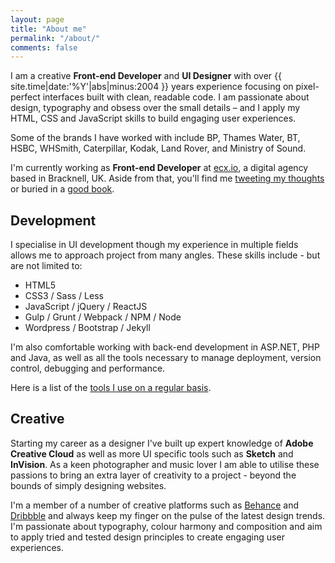 ```yaml
---
layout: page
title: "About me"
permalink: "/about/"
comments: false
---
```


I am a creative **Front-end Developer** and **UI Designer** with over {{ site.time|date:'%Y'|abs|minus:2004 }} years experience focusing on pixel-perfect interfaces built with clean, readable code. I am passionate about design, typography and obsess over the small details – and I apply my HTML, CSS and JavaScript skills to build engaging user experiences.

Some of the brands I have worked with include BP, Thames Water, BT, HSBC, WHSmith, Caterpillar, Kodak, Land Rover, and Ministry of Sound.

I'm currently working as **Front-end Developer** at <a href="http://www.ecx.io" target="_blank" title="ecx.io - Creating Digital Success">ecx.io</a>, a digital agency based in Bracknell, UK. Aside from that, you'll find me <a href="http://www.twitter.com/ajaykarwal" target="_blank" title="Follow me on Twitter">tweeting my thoughts</a> or buried in a <a href="https://www.goodreads.com/ajaykarwal" target="_blank" title="My Goodreads profile">good book</a>.

## Development
I specialise in UI development though my experience in multiple fields allows me to approach project from many angles. These skills include - but are not limited to:

- HTML5
- CSS3 / Sass / Less
- JavaScript / jQuery / ReactJS
- Gulp / Grunt / Webpack / NPM / Node
- Wordpress / Bootstrap / Jekyll

I'm also comfortable working with back-end development in ASP.NET, PHP and Java, as well as all the tools necessary to manage deployment, version control, debugging and performance.

Here is a list of the [tools I use on a regular basis](/uses/).


## Creative
Starting my career as a designer I've built up expert knowledge of **Adobe Creative Cloud** as well as more UI specific tools such as **Sketch** and **InVision**. As a keen photographer and music lover I am able to utilise these passions to bring an extra layer of creativity to a project - beyond the bounds of simply designing websites.

I'm a member of a number of creative platforms such as <a href="http://www.behance.net/ajaykarwal" target="_blank" title="My Behance profile">Behance</a> and <a href="http://www.dribbble.com/ajaykarwal" target="_blank" title="My Dribbble profile">Dribbble</a> and always keep my finger on the pulse of the latest design trends. I'm passionate about typography, colour harmony and composition and aim to apply tried and tested design principles to create engaging user experiences.
